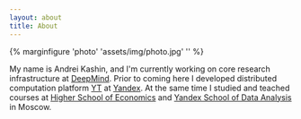 ```yaml
---
layout: about
title: About
---
```


{% marginfigure 'photo' 'assets/img/photo.jpg' '' %}

My name is Andrei Kashin, and I'm currently working on core research
infrastructure at [DeepMind](https://deepmind.com).
Prior to coming here I developed distributed computation
platform [YT](https://habrahabr.ru/company/yandex/blog/311104/) at [Yandex](https://yandex.com/).
At the same time I studied and teached courses at
[Higher School of Economics](https://www.hse.ru/en)
and [Yandex School of Data Analysis](https://yandexdataschool.com/) in Moscow.
